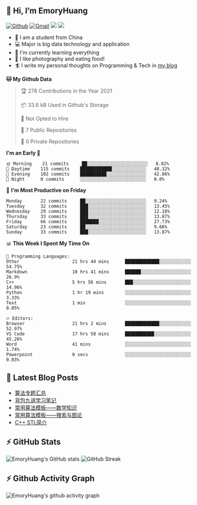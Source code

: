 ## 👋 Hi, I’m EmoryHuang
[![Github](https://img.shields.io/badge/-Github-000?style=flat&logo=Github&logoColor=white)](https://github.com/emoryhuang)
[![Gmail](https://img.shields.io/badge/-Gmail-c14438?style=flat&logo=Gmail&logoColor=white)](mailto:vunihbolvep@gmail.com)
![](https://komarev.com/ghpvc/?username=EmoryHuang)
![](https://img.shields.io/badge/build-passing-brightgreen)
- 🧐 I am a student from China
- 💻 Major is big data technology and application
- 🌱 I'm currently learning everything
- 👯 I like photography and eating food!
- 🏄‍ I write my personal thoughts on Programming & Tech in [my blog](https://emoryhuang.github.io)

<!--START_SECTION:waka-->
**🐱 My Github Data** 

> 🏆 278 Contributions in the Year 2021
 > 
> 📦 33.6 kB Used in Github's Storage 
 > 
> 🚫 Not Opted to Hire
 > 
> 📜 7 Public Repositories 
 > 
> 🔑 0 Private Repositories  
 > 
**I'm an Early 🐤** 

```text
🌞 Morning    21 commits     ██░░░░░░░░░░░░░░░░░░░░░░░   8.82% 
🌆 Daytime    115 commits    ████████████░░░░░░░░░░░░░   48.32% 
🌃 Evening    102 commits    ██████████░░░░░░░░░░░░░░░   42.86% 
🌙 Night      0 commits      ░░░░░░░░░░░░░░░░░░░░░░░░░   0.0%

```
📅 **I'm Most Productive on Friday** 

```text
Monday       22 commits     ██░░░░░░░░░░░░░░░░░░░░░░░   9.24% 
Tuesday      32 commits     ███░░░░░░░░░░░░░░░░░░░░░░   13.45% 
Wednesday    29 commits     ███░░░░░░░░░░░░░░░░░░░░░░   12.18% 
Thursday     33 commits     ███░░░░░░░░░░░░░░░░░░░░░░   13.87% 
Friday       66 commits     ███████░░░░░░░░░░░░░░░░░░   27.73% 
Saturday     23 commits     ██░░░░░░░░░░░░░░░░░░░░░░░   9.66% 
Sunday       33 commits     ███░░░░░░░░░░░░░░░░░░░░░░   13.87%

```


📊 **This Week I Spent My Time On** 

```text
💬 Programming Languages: 
Other                    21 hrs 44 mins      █████████████░░░░░░░░░░░░   54.75% 
Markdown                 10 hrs 41 mins      ██████░░░░░░░░░░░░░░░░░░░   26.9% 
C++                      5 hrs 56 mins       ███░░░░░░░░░░░░░░░░░░░░░░   14.96% 
Python                   1 hr 19 mins        ░░░░░░░░░░░░░░░░░░░░░░░░░   3.33% 
Text                     1 min               ░░░░░░░░░░░░░░░░░░░░░░░░░   0.05%

🔥 Editors: 
Browser                  21 hrs 2 mins       █████████████░░░░░░░░░░░░   52.97% 
VS Code                  17 hrs 58 mins      ███████████░░░░░░░░░░░░░░   45.26% 
Word                     41 mins             ░░░░░░░░░░░░░░░░░░░░░░░░░   1.74% 
Powerpoint               0 secs              ░░░░░░░░░░░░░░░░░░░░░░░░░   0.03%

```


<!--END_SECTION:waka-->

## 📕 Latest Blog Posts
<!-- STACKOVERFLOW:START -->
- [算法专题汇总](https://emoryhuang.cn/blog/1603169503.html)
- [背包九讲学习笔记](https://emoryhuang.cn/blog/381047778.html)
- [常用算法模板——数学知识](https://emoryhuang.cn/blog/1328337473.html)
- [常用算法模板——搜索与图论](https://emoryhuang.cn/blog/4096131275.html)
- [C++ STL简介](https://emoryhuang.cn/blog/1876408705.html)
<!-- STACKOVERFLOW:END -->

## ⚡ GitHub Stats
![EmoryHuang's GitHub stats](https://github-readme-stats.vercel.app/api?username=EmoryHuang&show_icons=true&theme=tokyonight)
![GitHub Streak](https://github-readme-streak-stats.herokuapp.com/?user=EmoryHuang&theme=tokyonight)


## ⚡ Github Activity Graph
![EmoryHuang's github activity graph](https://activity-graph.herokuapp.com/graph?username=EmoryHuang&theme=dracula)

<!---
EmoryHuang/EmoryHuang is a ✨ special ✨ repository because its `README.md` (this file) appears on your GitHub profile.
You can click the Preview link to take a look at your changes.
--->

